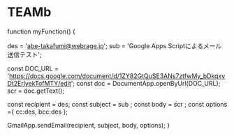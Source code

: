 # TEAMb
function myFunction() {

  des = 'abe-takafumi@webrage.jp';
  sub = 'Google Apps Scriptによるメール送信テスト';
  
  const DOC_URL = 'https://docs.google.com/document/d/1ZY82GtQuSE3ANs7ztfwMy_bDkqxyDt2ErlyekTofMTY/edit'; 
  const doc = DocumentApp.openByUrl(DOC_URL);
  scr = doc.getText();

  const recipient = des;
  const subject = sub ;
  const body = scr ;
  const options ={
    cc:des,
    bcc:des
  };
  
  GmailApp.sendEmail(recipient, subject, body, options);
}